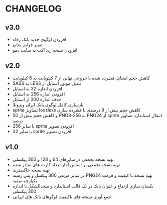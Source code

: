 # CHANGELOG

## v3.0
  * &#x202b; افزودن لوگوی جدید بانک رفاه
  * &#x202b; تغییر فولدر منابع 
  * &#x202b; افزودن نسخه ری اکت به سایت دمو

## v2.0

  * &#x202b; کاهش حجم استایل فشرده شده یا خروجی نهایی از 7 کیلوبایت به 6 کیلوبایت
  * &#x202b; تبدیل موتور استایل از LESS به SASS
  * &#x202b; افزودن اندازه 32 به استایل
  * &#x202b; افزودن اندازه 256 به استایل
  * &#x202b; حذف اندازه 300 از استایل
  * &#x202b; بازسازی کامل لوگوی بانک ایران ونزوئلا
  * &#x202b; کاهش حجم بیش از 9 درصدی با فشرده سازی loosless تصاویر sprite
  * &#x202b; انتقال استاندارد تصاویر sprite از PNG24 به PNG8-256 و کاهش حجم بیش از 50 درصد
  * &#x202b; افزودن تصویر sprite با سایز 256
  * &#x202b; افزودن تصویر sprite با سایز 32


## v1.0

  * &#x202b; تهیه نسخه تجمعی در سایزهای 64 و 128 و 300 پیکسلی
  * &#x202b; تهیه نسخه تجمعی بر اساس آمار تعداد کارت های صادر شده
  * &#x202b; تهیه نسخه خاکستری
  * &#x202b; تهیه نسخه با کیفیت و فرمت PNG24 در سایز مربعی 300 پیکسل و پس زمینه یکپارچه سفید
  * &#x202b; یکسان سازی ارتفاع و عنوان بانک در یک قالب استاندارد و متحدالشکل با اندازه 300 پیکسلی
  * &#x202b; جمع آوری نسخه های باکیفیت لوگوهای بانک های ایرانی

